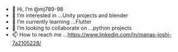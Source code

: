 - 👋 Hi, I’m @mj789-98
- 👀 I’m interested in ...Unity projects and blender
- 🌱 I’m currently learning ...Flutter
- 💞️ I’m looking to collaborate on ...python projects
- 📫 How to reach me ...https://www.linkedin.com/in/manas-joshi-7a2105228/

<!---
mj789-98/mj789-98 is a ✨ special ✨ repository because its `README.md` (this file) appears on your GitHub profile.
You can click the Preview link to take a look at your changes.
--->
